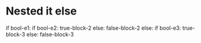 # Nested it else

if bool-e1:
    if bool-e2:
        true-block-2
    else:
        false-block-2
else:
    if bool-e3:
        true-block-3
    else:
        false-block-3